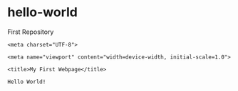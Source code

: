# hello-world
First Repository
<!DOCTYPE html>

<html lang="en">

<head>

    <meta charset="UTF-8">

    <meta name="viewport" content="width=device-width, initial-scale=1.0">

    <title>My First Webpage</title>

</head>

<body>

    Hello World!

</body>

</html>
